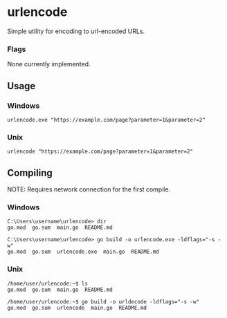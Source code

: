 # urlencode
Simple utility for encoding to url-encoded URLs.

### Flags
None currently implemented.


## Usage

### Windows
`urlencode.exe "https://example.com/page?parameter=1&parameter=2"` 

### Unix
`urlencode "https://example.com/page?parameter=1&parameter=2"`


## Compiling
NOTE: Requires network connection for the first compile.

### Windows
```
C:\Users\username\urlencode> dir
go.mod  go.sum  main.go  README.md

C:\Users\username\urlencode> go build -o urlencode.exe -ldflags="-s -w"
go.mod  go.sum  urlencode.exe  main.go  README.md
```

### Unix
```
/home/user/urlencode:~$ ls
go.mod  go.sum  main.go  README.md

/home/user/urlencode:~$ go build -o urldecode -ldflags="-s -w"
go.mod  go.sum  urlencode  main.go  README.md
```